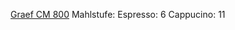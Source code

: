 [Graef CM 800](https://www.graef.de/de/p/kaffeemuehle-cm-800/)
Mahlstufe:
Espresso: 6
Cappucino: 11
